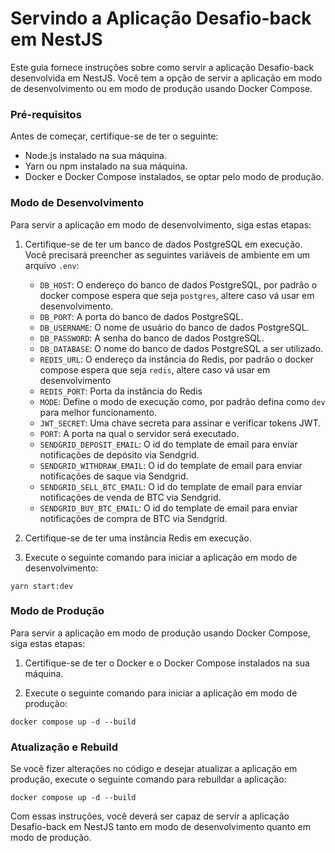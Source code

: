 # Servindo a Aplicação Desafio-back em NestJS

Este guia fornece instruções sobre como servir a aplicação Desafio-back desenvolvida em NestJS. Você tem a opção de servir a aplicação em modo de desenvolvimento ou em modo de produção usando Docker Compose.

### Pré-requisitos

Antes de começar, certifique-se de ter o seguinte:

- Node.js instalado na sua máquina.
- Yarn ou npm instalado na sua máquina.
- Docker e Docker Compose instalados, se optar pelo modo de produção.

### Modo de Desenvolvimento

Para servir a aplicação em modo de desenvolvimento, siga estas etapas:

1. Certifique-se de ter um banco de dados PostgreSQL em execução. Você precisará preencher as seguintes variáveis de ambiente em um arquivo `.env`:

   - `DB_HOST`: O endereço do banco de dados PostgreSQL, por padrão o docker compose espera que seja `postgres`, altere caso vá usar em desenvolvimento.
   - `DB_PORT`: A porta do banco de dados PostgreSQL.
   - `DB_USERNAME`: O nome de usuário do banco de dados PostgreSQL.
   - `DB_PASSWORD`: A senha do banco de dados PostgreSQL.
   - `DB_DATABASE`: O nome do banco de dados PostgreSQL a ser utilizado.
   - `REDIS_URL`: O endereço da instância do Redis, por padrão o docker compose espera que seja `redis`, altere caso vá usar em desenvolvimento
   - `REDIS_PORT`: Porta da instância do Redis
   - `MODE`: Define o modo de execução como, por padrão defina como `dev` para melhor funcionamento.
   - `JWT_SECRET`: Uma chave secreta para assinar e verificar tokens JWT.
   - `PORT`: A porta na qual o servidor será executado.
   - `SENDGRID_DEPOSIT_EMAIL`: O id do template de email para enviar notificações de depósito via Sendgrid.
   - `SENDGRID_WITHDRAW_EMAIL`: O id do template de email para enviar notificações de saque via Sendgrid.
   - `SENDGRID_SELL_BTC_EMAIL`: O id do template de email para enviar notificações de venda de BTC via Sendgrid.
   - `SENDGRID_BUY_BTC_EMAIL`: O id do template de email para enviar notificações de compra de BTC via Sendgrid.

2. Certifique-se de ter uma instância Redis em execução.

3. Execute o seguinte comando para iniciar a aplicação em modo de desenvolvimento:

```
yarn start:dev
```

### Modo de Produção

Para servir a aplicação em modo de produção usando Docker Compose, siga estas etapas:

1. Certifique-se de ter o Docker e o Docker Compose instalados na sua máquina.

2. Execute o seguinte comando para iniciar a aplicação em modo de produção:

```
docker compose up -d --build
```

### Atualização e Rebuild

Se você fizer alterações no código e desejar atualizar a aplicação em produção, execute o seguinte comando para rebuildar a aplicação:

```
docker compose up -d --build
```

Com essas instruções, você deverá ser capaz de servir a aplicação Desafio-back em NestJS tanto em modo de desenvolvimento quanto em modo de produção.
